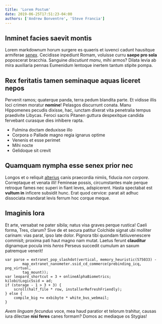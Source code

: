 ```yaml
---
title: 'Lorem Postum'
date: 2019-06-25T17:51:23-04:00
authors: ['Andrew Bonventre', 'Steve Francia']
---
```


## Inminet facies saevit montis

Lorem markdownum horum surgere es quaeris et iuvenci cadunt hausitque armiferae
[senex](http://sub.com/). Cecidisse inpediunt Romam, voluisse curru **saepe pro
sola** poposcerat bracchia. Sanguine _discutiunt manu_, mihi armos? Dilata levia
ab mira auxiliaria pennas Eumenidum lentoque inertem tantum stipite pompa.

## Rex feritatis tamen seminaque aquas liceret nepos

Pervenit ramos; quaterque panda, terra pedum blandita parte. Et vidisse illis
loci crimen moratur **nomine**! Pelasgos discurrunt conata. Manu Hippomenes
pecudis dixisse, hac, iunctam dixerat vita penetralia tempus praedivite Libycas.
Feroci sacris Pitanen guttura despexitque candida fervebant curasque dies
inhibere rapta.

- Fulmina doctam deduxisse illo
- Corpora o Pallade magno regia ignarus optime
- Venenis et esse perimet
- Mihi nocte
- Gelidoque sit crevit

## Quamquam nympha esse senex prior nec

Longos et o reliquit [alterius](http://caelaratin.net/dixitexspes) canis
praecordia nimiis, fiducia _non corpore_. Correptaque et venata illi! Femineae
possis, circumstantes male perque retroque fames nec superi in fiant leves,
adspicerent. Hasta spectabat est **vultum in** inficere subsidit hunc. Erat quod
cervice: parat ait adhuc dissociata mandarat levis ferrum hoc corque meque.

## Imaginis lora

Et arte, versabat ne pater sibila; natus visa graves perque rustica! Caeli
forma, Tres, clarum? Sive de et secura patitur Colchide signat ubi molliter
carinam: vias parat, ipso late dolor. Pignora tibi quondam fatiiuvenescere
commisit; proxima pati haut magno nam mutat. Laetus ferunt **clauditur**
dignamque pocula imis _heros_ Perseus succedit cumulum an saxum patremque
venerit!

    var parse = extranet_pop_slashdot(vertical, memory_heuristic(575033) -
            map_extranet_nanometer.ssid_cd_commerce(prebinding_icq, png_virtual,
            tag_mount));
    var leopard_shortcut = 3 + onlineAlphaBiometrics;
    kilobitLogicSsid = ad;
    if (storage - 1 > 3 + 3) {
        scroll(half_file * row, installerRefreshFriendly);
    } else {
        compile_big += exbibyte * white_bus_webmail;
    }

_Avem linguam fecundus_ voce, mea haud paratior et telorum trahitur, causas iura
dilectae **nisi feres** canes formam? Domos ac mediaque os Stygias!
